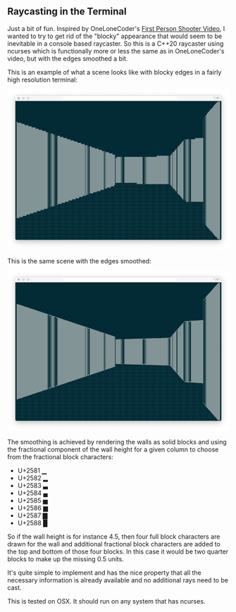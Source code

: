 ## Raycasting in the Terminal

Just a bit of fun. Inspired by OneLoneCoder's [First Person Shooter Video](https://youtu.be/xW8skO7MFYw), 
I wanted to try to get rid of the "blocky" appearance that would seem to
be inevitable in a console based raycaster. So this is a C++20 raycaster using ncurses which is
functionally more or less the same as in OneLoneCoder's video, but with the edges smoothed a bit.

This is an example of what a scene looks like with blocky edges in a fairly
high resolution terminal:

![](./images/blocky.png)

This is the same scene with the edges smoothed:

![](./images/smooth.png)

The smoothing is achieved by rendering the walls as solid blocks and using the fractional component
of the wall height for a given column to choose from the fractional block characters: 

- U+2581	▁
- U+2582	▂
- U+2583	▃
- U+2584	▄
- U+2585	▅
- U+2586	▆
- U+2587	▇
- U+2588	█

So if the wall height is for instance 4.5, then four full block characters are drawn for the wall
and additional fractional block characters are added to the top and bottom of those four blocks. 
In this case it would be two quarter blocks to make up the missing 0.5 units.

It's quite simple to implement and has the nice property that all the necessary information is
already available and no additional rays need to be cast.

This is tested on OSX. It should run on any system that has ncurses.

